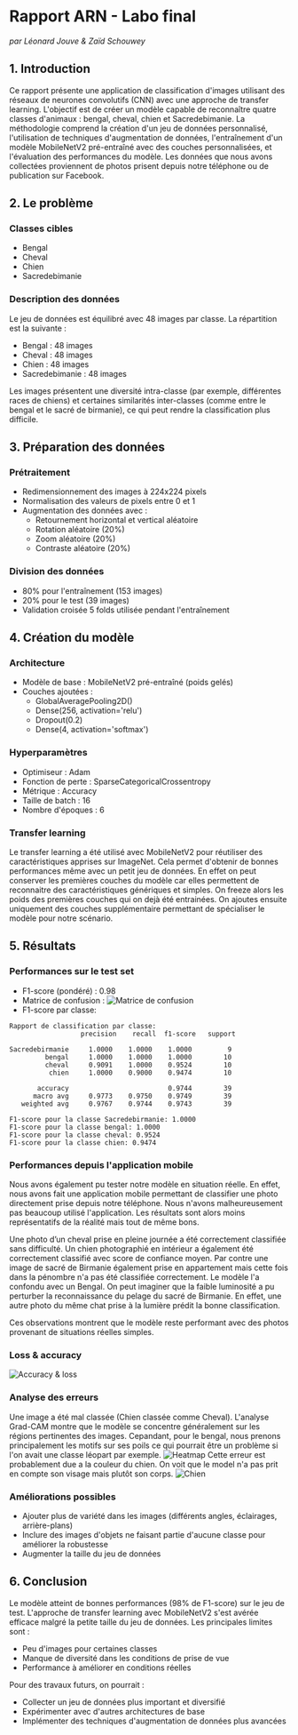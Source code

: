 # Rapport ARN - Labo final
*par Léonard Jouve & Zaïd Schouwey*
## 1. Introduction
Ce rapport présente une application de classification d'images utilisant des réseaux de neurones convolutifs (CNN) avec une approche de transfer learning. L'objectif est de créer un modèle capable de reconnaître quatre classes d'animaux : bengal, cheval, chien et Sacredebimanie. La méthodologie comprend la création d'un jeu de données personnalisé, l'utilisation de techniques d'augmentation de données, l'entraînement d'un modèle MobileNetV2 pré-entraîné avec des couches personnalisées, et l'évaluation des performances du modèle.
Les données que nous avons collectées proviennent de photos prisent depuis notre téléphone ou de publication sur Facebook.

## 2. Le problème
### Classes cibles
- Bengal
- Cheval
- Chien
- Sacredebimanie

### Description des données
Le jeu de données est équilibré avec 48 images par classe. La répartition est la suivante :
- Bengal : 48 images
- Cheval : 48 images
- Chien : 48 images
- Sacredebimanie : 48 images

Les images présentent une diversité intra-classe (par exemple, différentes races de chiens) et certaines similarités inter-classes (comme entre le bengal et le sacré de birmanie), ce qui peut rendre la classification plus difficile.

## 3. Préparation des données
### Prétraitement
- Redimensionnement des images à 224x224 pixels
- Normalisation des valeurs de pixels entre 0 et 1
- Augmentation des données avec :
  - Retournement horizontal et vertical aléatoire
  - Rotation aléatoire (20%)
  - Zoom aléatoire (20%)
  - Contraste aléatoire (20%)

### Division des données
- 80% pour l'entraînement (153 images)
- 20% pour le test (39 images)
- Validation croisée 5 folds utilisée pendant l'entraînement

## 4. Création du modèle
### Architecture
- Modèle de base : MobileNetV2 pré-entraîné (poids gelés)
- Couches ajoutées :
  - GlobalAveragePooling2D()
  - Dense(256, activation='relu')
  - Dropout(0.2)
  - Dense(4, activation='softmax')

### Hyperparamètres
- Optimiseur : Adam
- Fonction de perte : SparseCategoricalCrossentropy
- Métrique : Accuracy
- Taille de batch : 16
- Nombre d'époques : 6

### Transfer learning
Le transfer learning a été utilisé avec MobileNetV2 pour réutiliser des caractéristiques apprises sur ImageNet. Cela permet d'obtenir de bonnes performances même avec un petit jeu de données. En effet on peut conserver les premières couches du modèle car elles permettent de reconnaitre des caractéristiques génériques et simples. On freeze alors les poids des premières couches qui on dejà été entrainées. On ajoutes ensuite uniquement des couches supplémentaire permettant de spécialiser le modèle pour notre scénario.

## 5. Résultats
### Performances sur le test set
- F1-score (pondéré) : 0.98
- Matrice de confusion :
  ![Matrice de confusion](lien_vers_image_matrice_confusion)
- F1-score par classe:
```
Rapport de classification par classe:
                  precision    recall  f1-score   support

Sacredebirmanie     1.0000    1.0000    1.0000         9
         bengal     1.0000    1.0000    1.0000        10
         cheval     0.9091    1.0000    0.9524        10
          chien     1.0000    0.9000    0.9474        10

       accuracy                         0.9744        39
      macro avg     0.9773    0.9750    0.9749        39
   weighted avg     0.9767    0.9744    0.9743        39

F1-score pour la classe Sacredebirmanie: 1.0000
F1-score pour la classe bengal: 1.0000
F1-score pour la classe cheval: 0.9524
F1-score pour la classe chien: 0.9474
```

### Performances depuis l'application mobile
Nous avons également pu tester notre modèle en situation réelle. En effet, nous avons fait une application mobile permettant de classifier une photo directement prise depuis notre téléphone. Nous n'avons malheureusement pas beaucoup utilisé l'application. Les résultats sont alors moins représentatifs de la réalité mais tout de même bons. 

Une photo d’un cheval prise en pleine journée a été correctement classifiée sans difficulté.
Un chien photographié en intérieur a également été correctement classifié avec score de confiance moyen.
Par contre une image de sacré de Birmanie également prise en appartement mais cette fois dans la pénombre n'a pas été classifiée correctement. Le modèle l'a confondu avec un Bengal. On peut imaginer que la faible luminosité a pu perturber la reconnaissance du pelage du sacré de Birmanie. En effet, une autre photo du même chat prise à la lumière prédit la bonne classification.

Ces observations montrent que le modèle reste performant avec des photos provenant de situations réelles simples.

### Loss & accuracy
![Accuracy & loss](./img/loss_accuracy.png)

### Analyse des erreurs
Une image a été mal classée (Chien classée comme Cheval). L'analyse Grad-CAM montre que le modèle se concentre généralement sur les régions pertinentes des images. Cepandant, pour le bengal, nous prenons principalement les motifs sur ses poils ce qui pourrait être un problème si l'on avait une classe léopart par exemple.
![Heatmap](./img/heatmap.png)
Cette erreur est probablement due a la couleur du chien. On voit que le model n'a pas prit en compte son visage mais plutôt son corps.
![Chien](./img/misclassified_image_heatmap.png)


### Améliorations possibles
- Ajouter plus de variété dans les images (différents angles, éclairages, arrière-plans)
- Inclure des images d'objets ne faisant partie d'aucune classe pour améliorer la robustesse
- Augmenter la taille du jeu de données

## 6. Conclusion
Le modèle atteint de bonnes performances (98% de F1-score) sur le jeu de test. L'approche de transfer learning avec MobileNetV2 s'est avérée efficace malgré la petite taille du jeu de données. Les principales limites sont :
- Peu d'images pour certaines classes
- Manque de diversité dans les conditions de prise de vue
- Performance à améliorer en conditions réelles

Pour des travaux futurs, on pourrait :
- Collecter un jeu de données plus important et diversifié
- Expérimenter avec d'autres architectures de base
- Implémenter des techniques d'augmentation de données plus avancées
